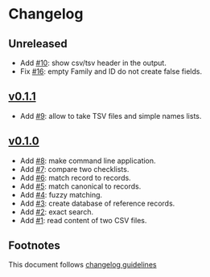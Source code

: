 # Changelog

## Unreleased

- Add [#10]: show csv/tsv header in the output.
- Fix [#16]: empty Family and ID do not create false fields.

## [v0.1.1]

- Add [#9]: allow to take TSV files and simple names lists.

## [v0.1.0]

- Add [#8]: make command line application.
- Add [#7]: compare two checklists.
- Add [#6]: match record to records.
- Add [#5]: match canonical to records.
- Add [#4]: fuzzy matching.
- Add [#3]: create database of reference records.
- Add [#2]: exact search.
- Add [#1]: read content of two CSV files.

## Footnotes

This document follows [changelog guidelines]

[v0.1.1]: https://github.com/gnames/gndiff/compare/v0.1.0...v0.1.1
[v0.1.0]: https://github.com/gnames/gndiff/tree/v0.1.0
[#20]: https://github.com/gnames/gndiff/issues/20
[#19]: https://github.com/gnames/gndiff/issues/19
[#18]: https://github.com/gnames/gndiff/issues/18
[#17]: https://github.com/gnames/gndiff/issues/17
[#16]: https://github.com/gnames/gndiff/issues/16
[#15]: https://github.com/gnames/gndiff/issues/15
[#14]: https://github.com/gnames/gndiff/issues/14
[#13]: https://github.com/gnames/gndiff/issues/13
[#12]: https://github.com/gnames/gndiff/issues/12
[#11]: https://github.com/gnames/gndiff/issues/11
[#10]: https://github.com/gnames/gndiff/issues/10
[#9]: https://github.com/gnames/gndiff/issues/9
[#8]: https://github.com/gnames/gndiff/issues/8
[#7]: https://github.com/gnames/gndiff/issues/7
[#6]: https://github.com/gnames/gndiff/issues/6
[#5]: https://github.com/gnames/gndiff/issues/5
[#4]: https://github.com/gnames/gndiff/issues/4
[#3]: https://github.com/gnames/gndiff/issues/3
[#2]: https://github.com/gnames/gndiff/issues/2
[#1]: https://github.com/gnames/gndiff/issues/1
[changelog guidelines]: https://github.com/olivierlacan/keep-a-changelog
